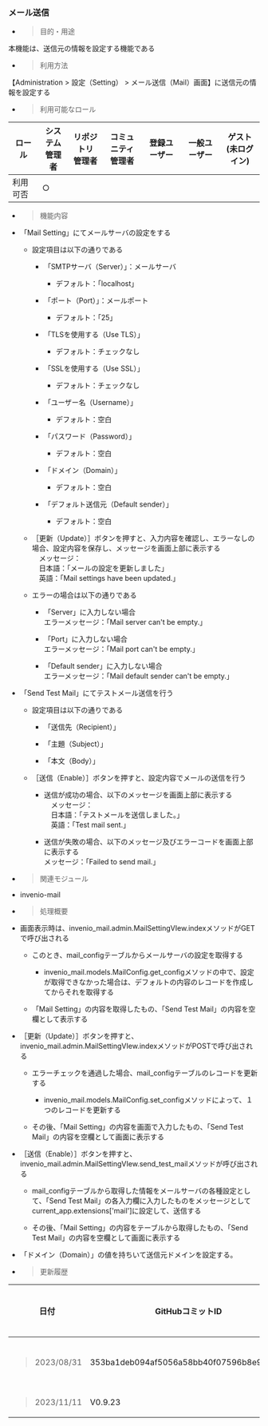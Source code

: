 ### メール送信

  - > 目的・用途

本機能は、送信元の情報を設定する機能である

  - > 利用方法

【Administration \> 設定（Setting） \> メール送信（Mail）画面】に送信元の情報を設定する

  - > 利用可能なロール

<table>
<thead>
<tr class="header">
<th>ロール</th>
<th>システム<br />
管理者</th>
<th>リポジトリ<br />
管理者</th>
<th>コミュニティ<br />
管理者</th>
<th>登録ユーザー</th>
<th>一般ユーザー</th>
<th>ゲスト<br />
(未ログイン)</th>
</tr>
</thead>
<tbody>
<tr class="odd">
<td>利用可否</td>
<td>○</td>
<td></td>
<td></td>
<td></td>
<td></td>
<td></td>
</tr>
</tbody>
</table>

  - > 機能内容

<!-- end list -->

  - 「Mail Setting」にてメールサーバの設定をする
    
      - 設定項目は以下の通りである
        
          - 「SMTPサーバ（Server）」：メールサーバ
            
              - デフォルト：「localhost」
        
          - 「ポート（Port）」：メールポート
            
              - デフォルト：「25」
        
          - 「TLSを使用する（Use TLS）」
            
              - デフォルト：チェックなし
        
          - 「SSLを使用する（Use SSL）」
            
              - デフォルト：チェックなし
        
          - 「ユーザー名（Username）」
            
              - デフォルト：空白
        
          - 「パスワード（Password）」
            
              - デフォルト：空白
        
          - 「ドメイン（Domain）」
            
              - デフォルト：空白
        
          - 「デフォルト送信元（Default sender）」
            
              - デフォルト：空白
    
      - ［更新（Update）］ボタンを押すと、入力内容を確認し、エラーなしの場合、設定内容を保存し、メッセージを画面上部に表示する  
        　メッセージ：  
        　日本語：「メールの設定を更新しました」  
        　英語：「Mail settings have been updated.」
    
      - エラーの場合は以下の通りである
        
          - 「Server」に入力しない場合  
            エラーメッセージ：「Mail server can't be empty.」
        
          - 「Port」に入力しない場合  
            エラーメッセージ：「Mail port can't be empty.」
        
          - 「Default sender」に入力しない場合  
            エラーメッセージ：「Mail default sender can't be empty.」

  - 「Send Test Mail」にてテストメール送信を行う
    
      - 設定項目は以下の通りである
        
          - 「送信先（Recipient）」
        
          - 「主題（Subject）」
        
          - 「本文（Body）」
    
      - ［送信（Enable）］ボタンを押すと、設定内容でメールの送信を行う
        
          - 送信が成功の場合、以下のメッセージを画面上部に表示する  
            　メッセージ：  
            　日本語：「テストメールを送信しました。」  
            　英語：「Test mail sent.」
        
          - 送信が失敗の場合、以下のメッセージ及びエラーコードを画面上部に表示する  
            メッセージ：「Failed to send mail.」

<!-- end list -->

  - > 関連モジュール

<!-- end list -->

  - invenio-mail

<!-- end list -->

  - > 処理概要

<!-- end list -->

  - 画面表示時は、invenio\_mail.admin.MailSettingVIew.indexメソッドがGETで呼び出される
    
      - このとき、mail\_configテーブルからメールサーバの設定を取得する
        
          - invenio\_mail.models.MailConfig.get\_configメソッドの中で、設定が取得できなかった場合は、デフォルトの内容のレコードを作成してからそれを取得する
    
      - 「Mail Setting」の内容を取得したもの、「Send Test Mail」の内容を空欄として表示する

  - ［更新（Update）］ボタンを押すと、invenio\_mail.admin.MailSettingVIew.indexメソッドがPOSTで呼び出される
    
      - エラーチェックを通過した場合、mail\_configテーブルのレコードを更新する
        
          - invenio\_mail.models.MailConfig.set\_configメソッドによって、１つのレコードを更新する
    
      - その後、「Mail Setting」の内容を画面で入力したもの、「Send Test Mail」の内容を空欄として画面に表示する

  - ［送信（Enable）］ボタンを押すと、invenio\_mail.admin.MailSettingVIew.send\_test\_mailメソッドが呼び出される
    
      - mail\_configテーブルから取得した情報をメールサーバの各種設定として、「Send Test Mail」の各入力欄に入力したものをメッセージとしてcurrent\_app.extensions\['mail'\]に設定して、送信する
    
      - その後、「Mail Setting」の内容をテーブルから取得したもの、「Send Test Mail」の内容を空欄として画面に表示する

  - 「ドメイン（Domain）」の値を持ちいて送信元ドメインを設定する。

<!-- end list -->

  - > 更新履歴

<table>
<thead>
<tr class="header">
<th>日付</th>
<th>GitHubコミットID</th>
<th>更新内容</th>
</tr>
</thead>
<tbody>
<tr class="odd">
<td><blockquote>
<p>2023/08/31</p>
</blockquote></td>
<td>353ba1deb094af5056a58bb40f07596b8e95a562</td>
<td>初版作成</td>
</tr>
<tr class="even">
<td><blockquote>
<p>2023/11/11</p>
</blockquote></td>
<td>V0.9.23</td>
<td></td>
</tr>
</tbody>
</table>